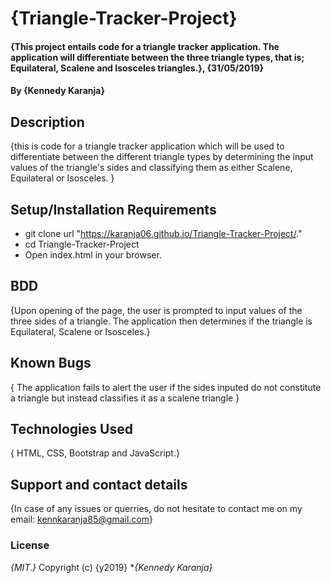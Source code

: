# {Triangle-Tracker-Project}
#### {This project entails code for a triangle tracker application. The application will differentiate between the three triangle types, that is; Equilateral, Scalene and Isosceles triangles.}, {31/05/2019}
#### By **{Kennedy Karanja}**
## Description
{this is code for a triangle tracker application which will be used to differentiate between the different triangle types by determining the input values of the triangle's sides and classifying them as either Scalene, Equilateral or Isosceles. }
## Setup/Installation Requirements
* git clone url "https://karanja06.github.io/Triangle-Tracker-Project/."
* cd Triangle-Tracker-Project
* Open index.html in your browser.

## BDD
{Upon opening of the page, the user is prompted to input values of the three sides of a triangle. The application then determines if the triangle is Equilateral, Scalene or Isosceles.}
## Known Bugs
{ The application fails to alert the user if the sides inputed do not constitute a triangle but instead classifies it as a scalene triangle }
## Technologies Used
{ HTML, CSS, Bootstrap and JavaScript.}
## Support and contact details
{In case of any issues or querries, do not hesitate to contact me on my email: kennkaranja85@gmail.com}
### License
*{MIT.}*
Copyright (c) {y2019} **{Kennedy Karanja}*